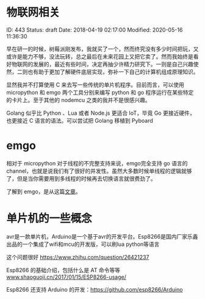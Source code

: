 # 物联网相关


ID: 443
Status: draft
Date: 2018-04-19 02:17:00
Modified: 2020-05-16 11:36:30


早在研一的时候，树莓派刚发布，我就买了一个，然而终究没有多少时间把玩，又或许是能力不够，没法玩转，总之最后在未来花园上又把它卖了。然而我始终是看好物联网的发展的，最近有些时间，决定再抽少许精力研究下。一则是自己兴趣使然，二则也有助于更加了解硬件底层实现，弥补一下自己的计算机组成原理知识。

显然我并不打算使用 C 来去写一些传统的单片机程序。目前而言，可以使用 micropython 和 emgo 两个工具分别来编写 python 和 go 程序运行在某些特定的卡片上。至于其他的 nodemcu 之类的我并不是很感兴趣。

Golang 似乎比 Python 、Lua 或者 Node.js 更适合 IoT，毕竟 Go 更接近硬件，也更接近 C 语言的语法。可以尝试把 Golang 移植到 Pyboard

# emgo

相对于 micropython 对于线程的不完整支持来说，emgo完全支持 go 语言的 channel，也就是说我们有了很好的并发性。虽然大多数时候单线程的逻辑就够了，但是当你需要用到多线程的时候再去切换语言就很费劲了。

了解到 emgo，是从这篇[文章](https://ziutek.github.io/2018/03/30/go_on_very_small_hardware.html)。

# 单片机的一些概念

avr是一款单片机，Arduino是一个基于avr的开发平台。Esp8266是国内厂家乐鑫出品的一个集成了wifi和mcu的开发版，可以刷lua python等语言

这个问题很好 https://www.zhihu.com/question/26421237

Esp8266 的基础介绍，包括什么是 AT 命令等等 www.shaoguoji.cn/2017/01/15/ESP8266-usage/

Esp8266 还支持 Arduino 的开发：https://github.com/esp8266/Arduino
